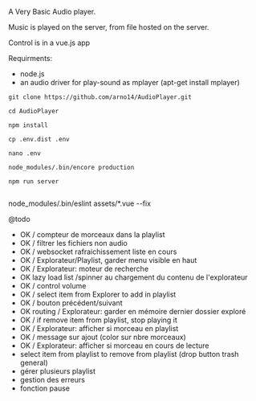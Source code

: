 A Very Basic Audio player.

Music is played on the server, from file hosted on the server.

Control is in a vue.js app

Requirments:

- node.js
- an audio driver for play-sound as mplayer (apt-get install mplayer)

```
git clone https://github.com/arno14/AudioPlayer.git

cd AudioPlayer

npm install

cp .env.dist .env

nano .env

node_modules/.bin/encore production

npm run server


```

node_modules/.bin/eslint assets/\*.vue --fix

@todo

- OK / compteur de morceaux dans la playlist
- OK / filtrer les fichiers non audio
- OK / websocket rafraichissement liste en cours
- OK / Explorateur/Playlist, garder menu visible en haut
- OK / Explorateur: moteur de recherche
- OK lazy load list /spinner au chargement du contenu de l'explorateur
- OK / control volume
- OK / select item from Explorer to add in playlist
- OK / bouton précédent/suivant
- OK routing / Explorateur: garder en mémoire dernier dossier exploré
- OK / if remove item from playlist, stop playing it
- OK / Explorateur: afficher si morceau en playlist
- OK / message sur ajout (color sur nbre morceaux)
- OK / Explorateur: afficher si morceau en cours de lecture
- select item from playlist to remove from playlist (drop button trash general)
- gérer plusieurs playlist
- gestion des erreurs
- fonction pause
